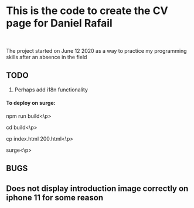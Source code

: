 <h1> This is the code to create the CV page for Daniel Rafail </h1>
<br>
<p>The project started on June 12 2020 as a way to practice my programming skills after an absence in the field</p>

<h2> TODO </h2>

1. Perhaps add i18n functionality

<h4> To deploy on surge: </h4>
<p>npm run build<\p>
<p>cd build<\p>
<p>cp index.html 200.html<\p>
<p>surge<\p>

<h2> BUGS <h2/>
<p> Does not display introduction image correctly on iphone 11 for some reason<p/>
